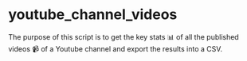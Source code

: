 # youtube_channel_videos
The purpose of this script is to get the key stats 📊 of all the published videos 📹 of a Youtube channel and export the results into a CSV.
